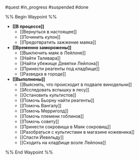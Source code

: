 #quest #in_progress #suspended #done

%% Begin Waypoint %%

- **[[В процессе]]**
	- [[Вернуться в настоящее]]
	- [[Починить кулон]]
	- [[Предотвратить зажжение маяка]]
- **[[Временно заморожены]]**
	- [[Выключить маяк в Лейлоне]]
	- [[Найти Таливара]]
	- [[Найти убежище Девятки Лейлона]]
	- [[Принести реагенты под кладбище]]
	- [[Разведка в городе]]
- **[[Выполнены]]**
	- [[Выяснить, что происходит в подвале винодельни]]
	- [[Исследовать вспышку в лесу]]
	- [[Остановить культистов]]
	- [[Помочь Бьорну найти реагенты]]
	- [[Помочь Вангалу]]
	- [[Помочь Мерриголд]]
	- [[Помочь племени гоблинов]]
	- [[Помочь совету]]
	- [[Принести сокровища в Маяк сокровищ]]
	- [[Разобраться с культистами в магазине кожевника]]
	- [[Спасти Йевельду]]
	- [[Сходить на кладбище возле Лейлона]]

%% End Waypoint %%
